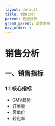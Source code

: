 ```yaml
---
layout: default
title: 销售分析
parent: 数据分析
grand_parent: 运营支持
nav_order: 1
---
```


# 销售分析

## 一、销售指标
### 1.1 核心指标
- GMV趋势
- 订单量
- 客单价
- 转化率 